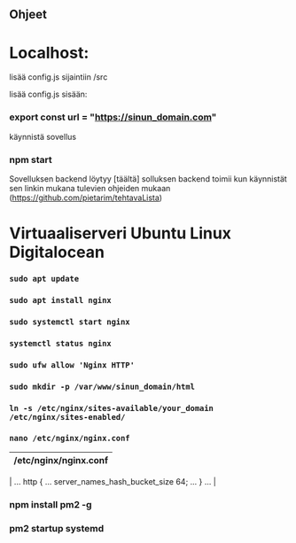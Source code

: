 ## Ohjeet

# Localhost:

lisää config.js sijaintiin /src

lisää config.js sisään:

### export const url = "https://sinun_domain.com"

käynnistä sovellus

### npm start

Sovelluksen backend löytyy [täältä] solluksen backend toimii kun käynnistät sen linkin mukana tulevien ohjeiden mukaan (https://github.com/pietarim/tehtavaLista)

# Virtuaaliserveri Ubuntu Linux Digitalocean

### `sudo apt update`

### `sudo apt install nginx`

### `sudo systemctl start nginx`

### `systemctl status nginx`

### `sudo ufw allow 'Nginx HTTP'`

### `sudo mkdir -p /var/www/sinun_domain/html`

### `ln -s /etc/nginx/sites-available/your_domain /etc/nginx/sites-enabled/`

### `nano /etc/nginx/nginx.conf`

| /etc/nginx/nginx.conf |
| --------------------- |

| ...
http {
...
server_names_hash_bucket_size 64;
...
}
... |

### npm install pm2 -g

### pm2 startup systemd
